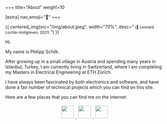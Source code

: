 +++
title="About"
weight=10

[extra]
nav_emoji="🗿"
+++

{{ centered_img(src="/img/about.jpeg", width="70%", desc="<small> (📸 Leonard Lochte-Holtgreven, 2021) </small>") }}

Hi.

My name is Philipp Schilk.

After growing up in a small village in Austria and spending many years in Istanbul, Turkey, I am currently
living in Switzerland, where I am completing my Masters in Electrical Engineering
at ETH Zürich.

I have always been fascinated by both electronics and software, and have done a fair number of technical projects
which you can find on this site.

Here are a few places that you can find me on the internet:

<center>
    <a href="https://github.com/schilkp"> <img style="padding: 5px" src="/img/icon/icon_github.svg" width="40px"> </a>
    <a href="&#109;&#097;&#105;&#108;&#116;&#111;:&#115;&#099;&#104;&#105;&#108;&#107;&#046;&#112;&#104;&#105;&#108;&#105;&#112;&#112;&#064;&#103;&#109;&#097;&#105;&#108;&#046;&#099;&#111;&#109;"> <img style="padding: 5px" src="/img/icon/icon_email.svg" width="40px"> </a>
    <a href="https://linkedin.com/in/schilkp"> <img style="padding: 5px" src="/img/icon/icon_linkedin.svg" width="40px"> </a>
</center>
